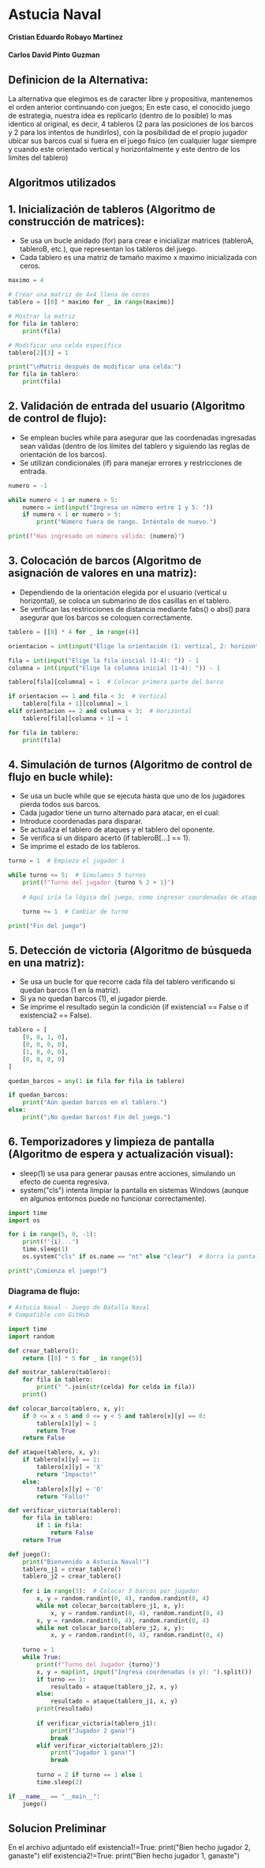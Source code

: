 # Astucia Naval
#### Cristian Eduardo Robayo Martinez
#### Carlos David Pinto Guzman


## Definicion de la Alternativa: 

La alternativa que elegimos es de caracter libre y propositiva, mantenemos el orden anterior continuando con juegos; En este caso, el conocido juego de estrategia, nuestra idea es replicarlo (dentro de lo posible) lo mas identico al original, es decir, 4 tableros (2 para las posiciones de los barcos y 2 para los intentos de hundirlos), con la posibilidad de el propio jugador ubicar sus barcos cual si fuera en el juego fisico (en cualquier lugar siempre y cuando este orientado vertical y horizontalmente y este dentro de los limites del tablero) 

## Algoritmos utilizados


## 1. Inicialización de tableros (Algoritmo de construcción de matrices):

- Se usa un bucle anidado (for) para crear e inicializar matrices (tableroA, tableroB, etc.), que representan los tableros del juego.
- Cada tablero es una matriz de tamaño maximo x maximo inicializada con ceros.

   
```python
maximo = 4

# Crear una matriz de 4x4 llena de ceros
tablero = [[0] * maximo for _ in range(maximo)]

# Mostrar la matriz
for fila in tablero:
    print(fila)

# Modificar una celda específica
tablero[2][3] = 1

print("\nMatriz después de modificar una celda:")
for fila in tablero:
    print(fila)
```


## 2. Validación de entrada del usuario (Algoritmo de control de flujo):

- Se emplean bucles while para asegurar que las coordenadas ingresadas sean válidas (dentro de los límites del tablero y siguiendo las reglas de orientación de los barcos).
- Se utilizan condicionales (if) para manejar errores y restricciones de entrada.

```python
numero = -1

while numero < 1 or numero > 5:
    numero = int(input("Ingresa un número entre 1 y 5: "))
    if numero < 1 or numero > 5:
        print("Número fuera de rango. Inténtalo de nuevo.")

print(f"Has ingresado un número válido: {numero}")
```


## 3. Colocación de barcos (Algoritmo de asignación de valores en una matriz):

- Dependiendo de la orientación elegida por el usuario (vertical u horizontal), se coloca un submarino de dos casillas en el tablero.
- Se verifican las restricciones de distancia mediante fabs() o abs() para asegurar que los barcos se coloquen correctamente.

```python
tablero = [[0] * 4 for _ in range(4)]

orientacion = int(input("Elige la orientación (1: vertical, 2: horizontal): "))

fila = int(input("Elige la fila inicial (1-4): ")) - 1
columna = int(input("Elige la columna inicial (1-4): ")) - 1

tablero[fila][columna] = 1  # Colocar primera parte del barco

if orientacion == 1 and fila < 3:  # Vertical
    tablero[fila + 1][columna] = 1
elif orientacion == 2 and columna < 3:  # Horizontal
    tablero[fila][columna + 1] = 1

for fila in tablero:
    print(fila)
```


## 4. Simulación de turnos (Algoritmo de control de flujo en bucle while):

- Se usa un bucle while que se ejecuta hasta que uno de los jugadores pierda todos sus barcos.
- Cada jugador tiene un turno alternado para atacar, en el cual:
- Introduce coordenadas para disparar.
- Se actualiza el tablero de ataques y el tablero del oponente.
- Se verifica si un disparo acertó (if tableroB[...] == 1).
- Se imprime el estado de los tableros.

```python
turno = 1  # Empieza el jugador 1

while turno <= 5:  # Simulamos 5 turnos
    print(f"Turno del jugador {turno % 2 + 1}")
    
    # Aquí iría la lógica del juego, como ingresar coordenadas de ataque

    turno += 1  # Cambiar de turno

print("Fin del juego")
```


## 5. Detección de victoria (Algoritmo de búsqueda en una matriz):

- Se usa un bucle for que recorre cada fila del tablero verificando si quedan barcos (1 en la matriz).
- Si ya no quedan barcos (1), el jugador pierde.
- Se imprime el resultado según la condición (if existencia1 == False o if existencia2 == False).

```python
tablero = [
    [0, 0, 1, 0],
    [0, 0, 0, 0],
    [1, 0, 0, 0],
    [0, 0, 0, 0]
]

quedan_barcos = any(1 in fila for fila in tablero)

if quedan_barcos:
    print("Aún quedan barcos en el tablero.")
else:
    print("¡No quedan barcos! Fin del juego.")
```


## 6. Temporizadores y limpieza de pantalla (Algoritmo de espera y actualización visual):

- sleep(1) se usa para generar pausas entre acciones, simulando un efecto de cuenta regresiva.
- system("cls") intenta limpiar la pantalla en sistemas Windows (aunque en algunos entornos puede no funcionar correctamente).

```python
import time
import os

for i in range(5, 0, -1):
    print(f"{i}...")
    time.sleep(1)
    os.system("cls" if os.name == "nt" else "clear")  # Borra la pantalla

print("¡Comienza el juego!")
```


### Diagrama de flujo:

```python
# Astucia Naval - Juego de Batalla Naval
# Compatible con GitHub

import time
import random

def crear_tablero():
    return [[0] * 5 for _ in range(5)]

def mostrar_tablero(tablero):
    for fila in tablero:
        print(" ".join(str(celda) for celda in fila))
    print()

def colocar_barco(tablero, x, y):
    if 0 <= x < 5 and 0 <= y < 5 and tablero[x][y] == 0:
        tablero[x][y] = 1
        return True
    return False

def ataque(tablero, x, y):
    if tablero[x][y] == 1:
        tablero[x][y] = 'X'
        return "Impacto!"
    else:
        tablero[x][y] = 'O'
        return "Fallo!"

def verificar_victoria(tablero):
    for fila in tablero:
        if 1 in fila:
            return False
    return True

def juego():
    print("Bienvenido a Astucia Naval!")
    tablero_j1 = crear_tablero()
    tablero_j2 = crear_tablero()
    
    for i in range(3):  # Colocar 3 barcos por jugador
        x, y = random.randint(0, 4), random.randint(0, 4)
        while not colocar_barco(tablero_j1, x, y):
            x, y = random.randint(0, 4), random.randint(0, 4)
        x, y = random.randint(0, 4), random.randint(0, 4)
        while not colocar_barco(tablero_j2, x, y):
            x, y = random.randint(0, 4), random.randint(0, 4)
    
    turno = 1
    while True:
        print(f"Turno del Jugador {turno}")
        x, y = map(int, input("Ingresa coordenadas (x y): ").split())
        if turno == 1:
            resultado = ataque(tablero_j2, x, y)
        else:
            resultado = ataque(tablero_j1, x, y)
        print(resultado)
        
        if verificar_victoria(tablero_j1):
            print("Jugador 2 gana!")
            break
        elif verificar_victoria(tablero_j2):
            print("Jugador 1 gana!")
            break
        
        turno = 2 if turno == 1 else 1
        time.sleep(2)

if __name__ == "__main__":
    juego()
```

## Solucion Preliminar

En el archivo adjuntado
    elif existencia1!=True:
        print("Bien hecho jugador 2, ganaste")
    elif existencia2!=True:
        print("Bien hecho jugador 1, ganaste")
```

